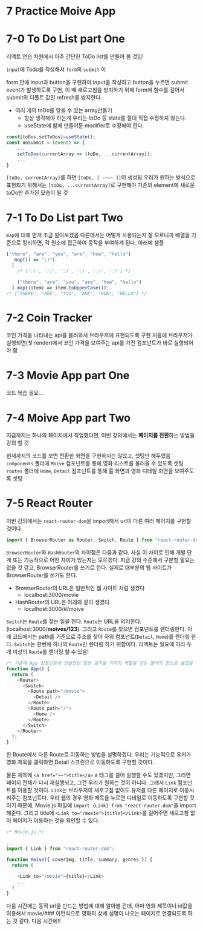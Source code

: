 # 7 Practice Moive App

# 7-0 To Do List part One

리액트 연습 차원에서 아주 간단한 ToDo list를 만들어 볼 것임!

`input`에 Todo를 작성해서 `form`의 `submit` 이

form 안에 input과 button을 구현하여 input을 작성하고 button을 누르면 submit event가 발생하도록 구현, 이 때 새로고침을 방지하기 위해 form에 함수를 걸어서 submit의 디폴트 값인 refresh를 방지한다.

- 여러 개의 toDo를 받을 수 있는 array만들기
  - 항상 생각해야 하는게 우리는 toDo 등 state를 절대 직접 수정하지 않는다.
  - useState에 함께 만들어둔 modifier로 수정해야 한다.

```js
const[toDos,setToDos]=useState();
const onSubmit = (event) => {
    ...
    setToDos(currentArray => [toDo, ...currentArray]);
    ...
}
```

`[toDo, currentArray]`를 하면 `[toDo, [ ~~~~ ]]`이 생성됨
우리가 원하는 방식으로 표현되기 위해서는 `[toDo, ...currentArray]`로 구현해야 기존의 element에 새로운 toDo만 추가된 모습이 될 것

# 7-1 To Do List part Two

`map`에 대해 먼저 조금 알아보겠음
다른데서는 어떻게 사용되는지 잘 모르니까 배열을 기준으로 정리하면, 각 원소에 접근하여 동작을 부여하게 된다. 아래에 샘플

```js
["there", "are", "you", "are", "how", "hello"]
  .map(() => ":)")
  [
    /* [':)', ':)', ':)', ':)', ':)', ':)'] */

    ("there", "are", "you", "are", "how", "hello")
  ].map((item) => item.toUpperCase());
/* ["THERE", "ARE", "YOU", "ARE", "HOW", "HELLO"] */
```

# 7-2 Coin Tracker

코인 가격을 나타내는 api를 불러와서 브라우저에 표현되도록 구현
처음에 브라우저가 실행되면(첫 render)에서 코인 가격을 보여주는 api를 가진 컴포넌트가 바로 실행되어야 함

# 7-3 Movie App part One

코드 복습 필요....

# 7-4 Moive App part Two

지금까지는 하나의 페이지에서 작업했다면, 이번 강의에서는 **페이지를 전환**하는 방법을 강의 할 것

현재까지의 코드를 보면 전환한 화면을 구현하지는 않았고, 셋팅만 해두었음
`components` 폴더에 `Moive` 컴포넌트를 통해 영화 리스트를 불러올 수 있도록 셋팅
`routes` 폴더에 `Home`, `Detail` 컴포넌트를 통해 홈 화면과 영화 디테일 화면을 보여주도록 셋팅

# 7-5 React Router

이번 강의에서는 `react-router-dom`을 import해서 url이 다른 여러 페이지를 구현할 것이다.

```js
import { BrowserRouter as Router, Switch, Route } from "react-router-dom";
```

`BrowserRouter`와 `HashRouter`의 차이점은 다음과 같다.
사실 이 차이로 인해 개발 단계 또는 기능적으로 어떤 차이가 있는지는 모르겠다. 지금 강의 수준에서 구분할 필요는 없을 것 같고, BrowserRouter를 쓰기로 한다. 실제로 대부분의 웹 사이트가 BrowserRouter를 쓰기도 한다.

- BrowserRouter의 URL은 일반적인 웹 사이트 처럼 생겼다
  - localhost:3000/movie
- HashRouter의 URL은 아래와 같이 생겼다.
  - localhost:3000/#/moive

`Switch`는 `Route`를 찾는 일을 한다. `Route`는 URL을 의미한다. (localhost:3000/**moives/123**). 그리고 `Route`를 찾으면 컴포넌트를 렌더링한다. 아래 코드에서는 path를 기준으로 주소를 찾아 하위 컴포넌트(`Detail`, `Home`)를 렌더링 한다.
`Switch`는 한번에 하나의 `Route`만 렌더링 하기 위함이다. 리액트는 필요에 따라 두 개 이상의 `Route`를 렌더링 할 수 있음!

```js
/* 기존에 App 컴포넌트에 만들었던 모든 로직을 각자의 역할을 갖는 별개의 장소로 옮겼음 */
function App() {
  return (
    <Router>
      <Switch>
        <Route path="/movie">
          <Detail />
        </Route>
        <Route path="/">
          <Home />
        </Route>
      </Switch>
    </Router>
  );
}
```

한 Route에서 다른 Route로 이동하는 방법을 설명하겠다.
우리는 기능적으로 유저가 영화 제목을 클릭하면 Detail 스크린으로 이동하도록 구현할 것이다.

물론 제목에 `<a href="~~">title</a>` a 태그를 걸어 실행할 수도 있겠지만, 그러면 페이지 전체가 다시 재실행되고, 그건 우리가 원하는 것이 아니다. 그래서 `Link` 컴포넌트를 이용할 것이다.
`Link`는 브라우저의 새로고침 없이도 유저를 다른 페이지로 이동시켜주는 컴포넌트다. 우리 웹의 경우 영화 제목을 누르면 디테일로 이동하도록 구현할 것이기 때문에, Movie.js 파일에 `import {Link} from "react-router-dom"`을 import해준다. 그리고 title에 `<Link to="/movie">{title}</Link>`를 걸어주면 새로고침 없이 페이지가 이동하는 것을 확인할 수 있다.

```js
/* Movie.js */

...
import { Link } from "react-router-dom";

function Moive({ coverImg, title, summary, genres }) {
  return (
    ...
    <Link to="/movie">{title}</Link>
    ...
  )
}
```

다음 시간에는 동적 url을 만드는 방법에 대해 알아볼 건데, 아마 영화 제목이나 id값을 이용해서 movie/### 이런식으로 영화의 상세 설명이 나오는 페이지로 연결되도록 하는 것 같다.
다음 시간에!!

